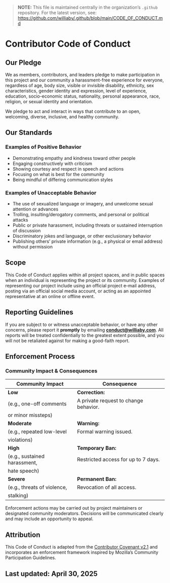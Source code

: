 <!-- SPDX-FileCopyrightText: © 2019–2025 Byron Williams -->
<!-- SPDX-License-Identifier: MIT -->

> **NOTE:** This file is maintained centrally in the organization’s `.github` repository.
> For the latest version, see:
> <https://github.com/williaby/.github/blob/main/CODE_OF_CONDUCT.md>

# Contributor Code of Conduct

## Our Pledge

We as members, contributors, and leaders pledge to make participation in this
project and our community a harassment-free experience for everyone, regardless
of age, body size, visible or invisible disability, ethnicity, sex
characteristics, gender identity and expression, level of experience,
education, socio-economic status, nationality, personal appearance, race,
religion, or sexual identity and orientation.

We pledge to act and interact in ways that contribute to an open, welcoming,
diverse, inclusive, and healthy community.

## Our Standards

### Examples of Positive Behavior

- Demonstrating empathy and kindness toward other people
- Engaging constructively with criticism
- Showing courtesy and respect in speech and actions
- Focusing on what is best for the community
- Being mindful of differing communication styles

### Examples of Unacceptable Behavior

- The use of sexualized language or imagery, and unwelcome sexual attention
     or advances
- Trolling, insulting/derogatory comments, and personal or political attacks
- Public or private harassment, including threats or sustained interruption
     of discussion
- Discriminatory jokes and language, or other exclusionary behavior
- Publishing others’ private information (e.g., a physical or email address)
     without permission

## Scope

This Code of Conduct applies within all project spaces, and in public spaces
when an individual is representing the project or its community. Examples of
representing our project include using an official project e-mail address,
posting via an official social media account, or acting as an appointed
representative at an online or offline event.

## Reporting Guidelines

If you are subject to or witness unacceptable behavior, or have any other
concerns, please report it **promptly** by emailing
[**conduct@williaby.com**](mailto:conduct@williaby.com).
All reports will be treated confidentially to the greatest extent possible,
and you will not be retaliated against for making a good-faith report.

## Enforcement Process

### Community Impact & Consequences

| Community Impact                  | Consequence                           |
|-----------------------------------|---------------------------------------|
| **Low**                           | **Correction:**                       |
| (e.g., one-off comments           | A private request to change behavior. |
| or minor missteps)                |                                       |
| **Moderate**                      | **Warning:**                          |
| (e.g., repeated low-level         | Formal warning issued.                |
| violations)                       |                                       |
| **High**                          | **Temporary Ban:**                    |
| (e.g., sustained harassment,      | Restricted access for up to 7 days.   |
| hate speech)                      |                                       |
| **Severe**                        | **Permanent Ban:**                    |
| (e.g., threats of violence,       | Revocation of all access.             |
| stalking)                         |                                       |

Enforcement actions may be carried out by project maintainers or designated
community moderators. Decisions will be communicated clearly and may include
an opportunity to appeal.

## Attribution

This Code of Conduct is adapted from the
[Contributor Covenant v2.1](https://www.contributor-covenant.org/version/2/1/code_of_conduct/)
and incorporates an enforcement framework inspired by
Mozilla’s Community Participation Guidelines.

## Last updated: April 30, 2025
